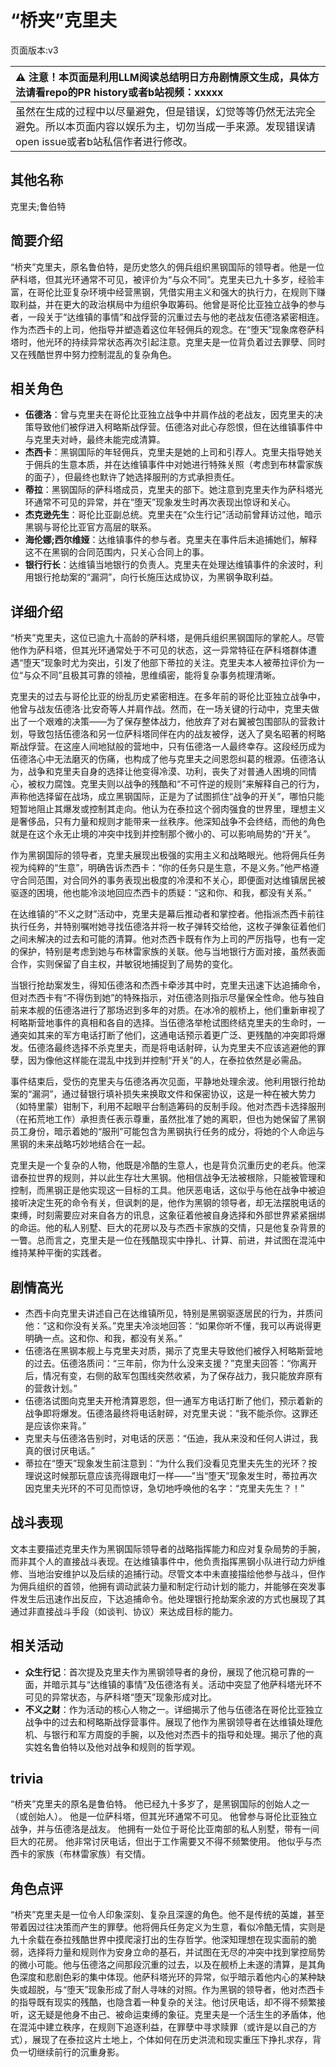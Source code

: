 # “桥夹”克里夫
页面版本:v3
 

| :warning: 注意！本页面是利用LLM阅读总结明日方舟剧情原文生成，具体方法请看repo的PR history或者b站视频：xxxxx           |
|:----------------------------|
| 虽然在生成的过程中以尽量避免，但是错误，幻觉等等仍然无法完全避免。所以本页面内容以娱乐为主，切勿当成一手来源。发现错误请open issue或者b站私信作者进行修改。|



## 其他名称
克里夫;鲁伯特
## 简要介绍
“桥夹”克里夫，原名鲁伯特，是历史悠久的佣兵组织黑钢国际的领导者。他是一位萨科塔，但其光环通常不可见，被评价为“与众不同”。克里夫已九十多岁，经验丰富，在哥伦比亚复杂环境中经营黑钢，凭借实用主义和强大的执行力，在规则下赚取利益，并在更大的政治棋局中为组织争取筹码。他曾是哥伦比亚独立战争的参与者，一段关于“达维镇的事情”和战俘营的沉重过去与他的老战友伍德洛紧密相连。作为杰西卡的上司，他指导并塑造着这位年轻佣兵的观念。在“堕天”现象席卷萨科塔时，他光环的持续异常状态再次引起注意。克里夫是一位背负着过去罪孽、同时又在残酷世界中努力控制混乱的复杂角色。
## 相关角色
-   **伍德洛**：曾与克里夫在哥伦比亚独立战争中并肩作战的老战友，因克里夫的决策导致他们被俘进入柯略斯战俘营。伍德洛对此心存怨恨，但在达维镇事件中与克里夫对峙，最终未能完成清算。
-   **杰西卡**：黑钢国际的年轻佣兵，克里夫是她的上司和引荐人。克里夫指导她关于佣兵的生意本质，并在达维镇事件中对她进行特殊关照（考虑到布林雷家族的面子），但最终也默许了她选择服刑的方式承担责任。
-   **蒂拉**：黑钢国际的萨科塔成员，克里夫的部下。她注意到克里夫作为萨科塔光环通常不可见的异常，并在“堕天”现象发生时再次表现出惊讶和关心。
-   **杰克逊先生**：哥伦比亚副总统。克里夫在“众生行记”活动前曾拜访过他，暗示黑钢与哥伦比亚官方高层的联系。
-   **海伦娜;西尔维娅**：达维镇事件的参与者。克里夫在事件后未追捕她们，解释这不在黑钢的合同范围内，只关心合同上的事。
-   **银行行长**：达维镇当地银行的负责人。克里夫在处理达维镇事件的余波时，利用银行抢劫案的“漏洞”，向行长施压达成协议，为黑钢争取利益。
## 详细介绍
“桥夹”克里夫，这位已逾九十高龄的萨科塔，是佣兵组织黑钢国际的掌舵人。尽管他作为萨科塔，但其光环通常处于不可见的状态，这一异常特征在萨科塔群体遭遇“堕天”现象时尤为突出，引发了他部下蒂拉的关注。克里夫本人被蒂拉评价为一位“与众不同”且极其可靠的领袖，思维缜密，能将复杂事务梳理清晰。

克里夫的过去与哥伦比亚的纷乱历史紧密相连。在多年前的哥伦比亚独立战争中，他曾与战友伍德洛·比安奇等人并肩作战。然而，在一场关键的行动中，克里夫做出了一个艰难的决策——为了保存整体战力，他放弃了对右翼被包围部队的营救计划，导致包括伍德洛和另一位萨科塔同伴在内的战友被俘，送入了臭名昭著的柯略斯战俘营。在这座人间地狱般的营地中，只有伍德洛一人最终幸存。这段经历成为伍德洛心中无法磨灭的伤痛，也构成了他与克里夫之间恩怨纠葛的根源。伍德洛认为，战争和克里夫自身的选择让他变得冷漠、功利，丧失了对普通人困境的同情心，被权力腐蚀。克里夫则以战争的残酷和“不可忤逆的规则”来解释自己的行为，声称他选择留在战场，成立黑钢国际，正是为了试图抓住“战争的开关”，哪怕只能短暂地阻止其爆发或控制其走向。他认为在泰拉这个弱肉强食的世界里，理想主义是奢侈品，只有力量和规则才能带来一丝秩序。他深知战争不会终结，而他的角色就是在这个永无止境的冲突中找到并控制那个微小的、可以影响局势的“开关”。

作为黑钢国际的领导者，克里夫展现出极强的实用主义和战略眼光。他将佣兵任务视为纯粹的“生意”，明确告诉杰西卡：“你的任务只是生意，不是义务。”他严格遵守合同范围，对合同外的事务表现出极度的冷漠和不关心，即便面对达维镇居民被驱逐的困境，他也能冷淡地回应杰西卡的质疑：“这和你、和我，都没有关系。”

在达维镇的“不义之财”活动中，克里夫是幕后推动者和掌控者。他指派杰西卡前往执行任务，并特别嘱咐她寻找伍德洛并将一枚子弹转交给他，这枚子弹象征着他们之间未解决的过去和可能的清算。他对杰西卡既有作为上司的严厉指导，也有一定的保护，特别是考虑到她与布林雷家族的关联。他与当地银行方面对接，虽然表面合作，实则保留了自主权，并敏锐地捕捉到了局势的变化。

当银行抢劫案发生，得知伍德洛和杰西卡牵涉其中时，克里夫迅速下达追捕命令，但对杰西卡有“不得伤到她”的特殊指示，对伍德洛则指示尽量保全性命。他与独自前来本舰的伍德洛进行了那场迟到多年的对质。在冰冷的舰桥上，他们重新审视了柯略斯营地事件的真相和各自的选择。当伍德洛举枪试图终结克里夫的生命时，一通突如其来的军方电话打断了他们，这通电话预示着更广泛、更残酷的冲突即将爆发。伍德洛最终选择不杀克里夫，而是将电话射碎，认为克里夫不应该逃避他的罪孽，因为像他这样能在混乱中找到并控制“开关”的人，在泰拉依然是必需品。

事件结束后，受伤的克里夫与伍德洛再次见面，平静地处理余波。他利用银行抢劫案的“漏洞”，通过替银行填补损失来换取文件和保密协议，这是一种在被大势力（如特里蒙）钳制下，利用不起眼平台制造筹码的反制手段。他对杰西卡选择服刑（在拓荒地工作）承担责任表示尊重，虽然批准了她的离职，但也为她保留了黑钢员工身份，暗示着她的“服刑”可能包含为黑钢执行任务的成分，将她的个人命运与黑钢的未来战略巧妙地结合在一起。

克里夫是一个复杂的人物，他既是冷酷的生意人，也是背负沉重历史的老兵。他深谙泰拉世界的规则，并以此生存壮大黑钢。他相信战争无法被根除，只能被管理和控制，而黑钢正是他实现这一目标的工具。他厌恶电话，这似乎与他在战争中被迫接听决定生死的命令有关，但讽刺的是，他作为黑钢的领导者，却无法摆脱电话的束缚，时刻需要应对来自各方的讯息，这象征着他被自身选择和外部世界紧紧捆绑的命运。他的私人别墅、巨大的花房以及与杰西卡家族的交情，只是他复杂背景的一瞥。总而言之，克里夫是一位在残酷现实中挣扎、计算、前进，并试图在混沌中维持某种平衡的实践者。
## 剧情高光
-   杰西卡向克里夫讲述自己在达维镇所见，特别是黑钢驱逐居民的行为，并质问他：“这和你没有关系。”克里夫冷淡地回答：“如果你听不懂，我可以再说得更明确一点。这和你、和我，都没有关系。”
-   伍德洛在黑钢本舰上与克里夫对质，揭示了克里夫导致他们被俘入柯略斯营地的过去。伍德洛质问：“三年前，你为什么没来支援？”克里夫回答：“你离开后，情况有变，右侧的敌军包围线突然收紧，为了保存战力，我只能放弃原有的营救计划。”
-   伍德洛试图向克里夫开枪清算恩怨，但一通军方电话打断了他们，预示着新的战争即将爆发。伍德洛最终将电话射碎，对克里夫说：“我不能杀你。这罪还是应该你来背。”
-   克里夫与伍德洛告别时，对电话的厌恶：“伍迪，我从来没和任何人讲过，我真的很讨厌电话。”
-   蒂拉在“堕天”现象发生前注意到：“为什么我们没看见克里夫先生的光环？按理说这时候那玩意应该亮得跟电灯一样——”当“堕天”现象发生时，蒂拉再次因克里夫光环的不可见而惊讶，急切地呼唤他的名字：“克里夫先生？！”
## 战斗表现
文本主要描述克里夫作为黑钢国际领导者的战略指挥能力和应对复杂局势的手腕，而非其个人的直接战斗表现。在达维镇事件中，他负责指挥黑钢小队进行动力炉维修、当地治安维护以及后续的追捕行动。尽管文本中未直接描绘他参与战斗，但作为佣兵组织的首领，他拥有调动武装力量和制定行动计划的能力，并能够在突发事件发生后迅速作出反应，下达追捕命令。他处理银行抢劫案余波的方式也展现了其通过非直接战斗手段（如谈判、协议）来达成目标的能力。
## 相关活动
-   **众生行记**：首次提及克里夫作为黑钢领导者的身份，展现了他沉稳可靠的一面，并暗示其与“达维镇的事情”及伍德洛有关。活动中突显了他萨科塔光环不可见的异常状态，与萨科塔“堕天”现象形成对比。
-   **不义之财**：作为活动的核心人物之一。详细揭示了他与伍德洛在哥伦比亚独立战争中的过去和柯略斯战俘营事件。展现了他作为黑钢领导者在达维镇处理危机、与银行和军方周旋的手腕，以及他对杰西卡的指导和处理。揭示了他的真实姓名鲁伯特以及他对战争和规则的哲学观。
## trivia
“桥夹”克里夫的原名是鲁伯特。
他已经九十多岁了，是黑钢国际的创始人之一（或创始人）。
他是一位萨科塔，但其光环通常不可见。
他曾参与哥伦比亚独立战争，并与伍德洛是战友。
他拥有一处位于哥伦比亚南部的私人别墅，带有一间巨大的花房。
他非常讨厌电话，但出于工作需要又不得不频繁使用。
他似乎与杰西卡的家族（布林雷家族）有交情。
## 角色点评
“桥夹”克里夫是一位令人印象深刻、复杂且深邃的角色。他不是传统的英雄，甚至带着因过往决策而产生的罪孽。他将佣兵任务定义为生意，看似冷酷无情，实则是九十余载在泰拉残酷世界中摸爬滚打出的生存哲学。他深知理想在现实面前的脆弱，选择将力量和规则作为安身立命的基石，并试图在无尽的冲突中找到掌控局势的微小可能。他与伍德洛之间那段沉重的过去，以及在舰桥上未遂的清算，是其角色深度和悲剧色彩的集中体现。他萨科塔光环的异常，似乎暗示着他内心的某种缺失或超脱，与“堕天”现象形成了耐人寻味的对照。作为黑钢的领导者，他对杰西卡的指导既有现实的残酷，也隐含着一种复杂的关注。他讨厌电话，却不得不频繁接听，这无疑是他身不由己、被命运束缚的象征。克里夫是一个活生生的矛盾体，他在混沌中建立秩序，在规则下追逐利益，在罪孽中寻求赎罪（或许是以自己的方式），展现了在泰拉这片土地上，个体如何在历史洪流和现实重压下挣扎求存，背负一切继续前行的沉重身影。